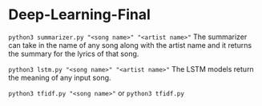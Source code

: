 # Deep-Learning-Final
`python3 summarizer.py "<song name>" "<artist name>"`
The summarizer can take in the name of any song along with the artist name and it returns the summary for the lyrics of that song.

`python3 lstm.py "<song name>" "<artist name>"`
The LSTM models return the meaning of any input song.

`python3 tfidf.py "<song name>"` or `python3 tfidf.py`
